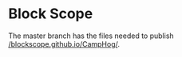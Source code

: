 # Block Scope

The master branch has the files needed to publish
[/blockscope.github.io/CampHog/](http://blockscope.github.io/CampHog/).
